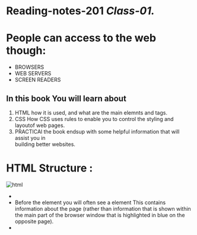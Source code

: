 #  Reading-notes-201 *Class-01.*

# People can access to the web though:
- BROWSERS
- WEB SERVERS
- SCREEN READERS

## In this book You will  learn about 
1. HTML
how it is used, and what are the main elemnts and tags.
2. CSS
How CSS uses rules to enable you to control the styling and layoutof web pages.
3. PRACTICAl 
the book endsup with some helpful information that will assist you in   
building better websites.

# HTML Structure :

 ![html](https://lh3.googleusercontent.com/proxy/X3qK176C5wCYWReW6mbMp_42DT7GaSNQOlpEcvcxjy10QxGj-_5wzrquY92gwplZaqlJoMka_9I_CFVKPgzf0cxuRyKau78VDCXsoWgoLWgvp1IPY_706xaUDM4uBdOR)
- <html>
- <head> Before the <body> element you will often see a <head> element This contains information about the page (rather than information that is shown within the main part of the browser window that is highlighted in blue on the opposite page).
- <Title>The contents of element are either shown in the top of the browser, above where you usually type in the URL of the page you want to visit, or on the tab for that page.
- <body> it contains the content.
- <h1>  this is the main heading.
- <p> This text might be an introduction to the rest of the page. And if the page is a long one it might be split up into several sub-heading
- <h2>This is a Sub-Heading 
###### *to each elemnt we have Openning Tag <> and Closing Tag </>*

## Summary 
> HTML pages are text documents.
> Tags are often referred to as elements
> Tags usually come in pairs. The opening tag denotes the start of a piece of content; the closing tag denotes the end.
> Attributes require a name and a value.


# EXTRA MARKUP 

- <!-- --> ... we use it when  adding a comment to the code that will not be visible in the user's browser, we can add the text between these
characters:<!-- comment goes here -->

- <span> ... we use it to: 
               1. Contain a section of text where there is no other suitable element to differentiate it from its surrounding text.
               2. Contain a number of inline elements

- <meta>  element lives inside the <head> element andcontains information about that web page.

- The id and class attributes allow you to identify
particular elements.

- The <div> and <span> elements allow you to group block-level and inline elements together.

# PROCESS AND DESIGN.

###  Web developers, should think about their audience, their age, their interests as well, Moreover, we should focus more on how to appeal them, how to get their attention to visit that website, after knowing all of these details, it is time to think about the content that you will provide to them. So here it is your time to express your creativity, you can provide images, effects, and the design of the websites. all of these have highly effected by visitors, and it has indirect fluence on them, Therfore, it is really impotant to put all of your efforts, for great results.
### in conclusion, a web developer should work hard not just to sell a website, but to creat a website that sell.


## In order to make a successful website you need to answer these questions:

1. Who is the Site For?
2. Why People Visit YOUR Website
3. What Your Visitors are Trying to Achieve
4. What Information Your Visitors Need
5. How Often People Will Visit Your Site

### after answering all these questions, you will be able to start makeing your website. 


# JAVASCRIPT 

![JS](https://www.cdn.geeksforgeeks.org/wp-content/uploads/js.png)

### what is Javascript 

###### is a lightweight, interpreted, object-oriented language with first-class functions, and is best known as the scripting language for Web pages, but it's used in many non-browser environments as well. It is a prototype-based, multi-paradigm scripting language that is dynamic, and supports object-oriented, imperative, and functional programming styles.

###### JavaScript runs on the client side of the web, which can be used to design / program how the web pages behave on the occurrence of an event. JavaScript is an easy to learn and also powerful scripting language, widely used for controlling web page behavior.






